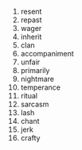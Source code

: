 01. resent
02. repast
03. wager
04. inherit
05. clan
06. accompaniment
07. unfair
08. primarily
09. nightmare
10. temperance
11. ritual
12. sarcasm
13. lash
14. chant
15. jerk
16. crafty